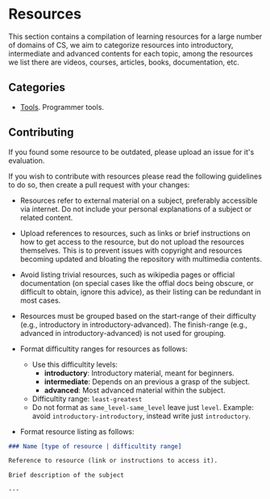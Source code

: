 # Resources

This section contains a compilation of learning resources for a large number of
domains of CS, we aim to categorize resources into introductory, intermediate
and advanced contents for each topic, among the resources we list there are
videos, courses, articles, books, documentation, etc.

## Categories

- [Tools](tools/README.md). Programmer tools.

## Contributing

If you found some resource to be outdated, please upload an issue for it's
evaluation.

If you wish to contribute with resources please read the following guidelines to
do so, then create a pull request with your changes:

- Resources refer to external material on a subject, preferably accessible via
  internet. Do not include your personal explanations of a subject or related
  content.

- Upload references to resources, such as links or brief instructions on how to
  get access to the resource, but do not upload the resources themselves. This
  is to prevent issues with copyright and resources becoming updated and
  bloating the repository with multimedia contents.

- Avoid listing trivial resources, such as wikipedia pages or official
  documentation (on special cases like the offial docs being obscure, or
  difficult to obtain, ignore this advice), as their listing can be redundant in
  most cases.

- Resources must be grouped based on the start-range of their difficulty (e.g.,
  introductory in introductory-advanced). The finish-range (e.g., advanced in
  introductory-advanced) is not used for grouping.

- Format difficultity ranges for resources as follows:

  - Use this difficultity levels:
    - **introductory**: Introductory material, meant for beginners.
    - **intermediate**: Depends on an previous a grasp of the subject.
    - **advanced**: Most advanced material within the subject.
  - Difficultity range: `least-greatest`
  - Do not format as `same_level-same_level` leave just `level`. Example: avoid
    `introductory-introductory`, instead write just `introductory`.

- Format resource listing as follows:

```md
### Name [type of resource | difficultity range]

Reference to resource (link or instructions to access it).

Brief description of the subject

---
```
